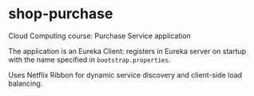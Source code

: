 # shop-purchase
Cloud Computing course: Purchase Service application


The application is an Eureka Client: registers in Eureka 
server on startup with the name specified in ``bootstrap.properties``.

Uses Netflix Ribbon for dynamic service discovery and client-side load balancing.